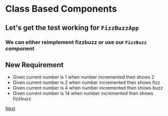 # Class Based Components

## Let's get the test working for `FizzBuzzApp`

### We can either reimplement fizzbuzz or use our `FizzBuzz` component

## New Requirement

- Given current number is 1 when number incremented then shows 2
- Given current number is 2 when number incremented then shows fizz
- Given current number is 4 when number incremented then shows buzz
- Given current number is 14 when number incremented then shows fizzbuzz

[Next](./react-form.md)